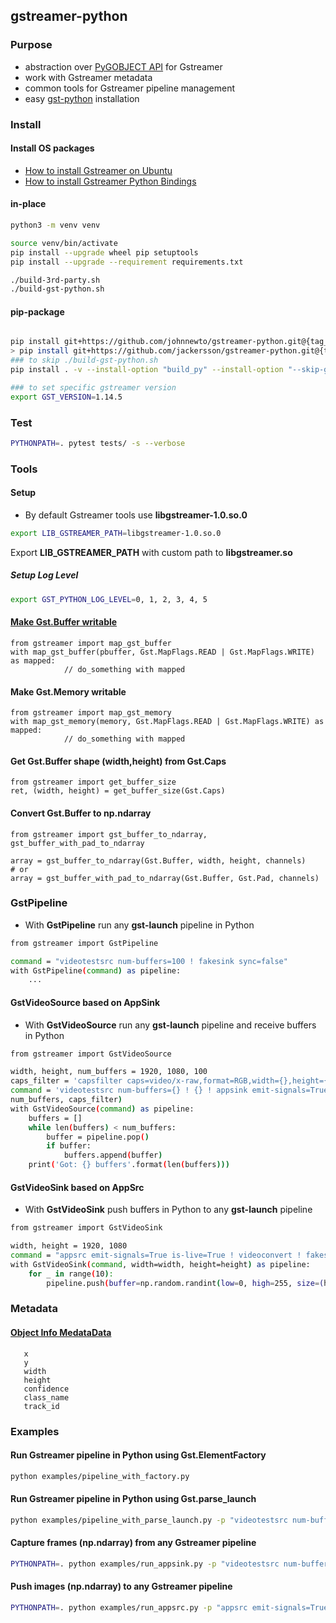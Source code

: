 ## gstreamer-python
### Purpose
- abstraction over [PyGOBJECT API](https://lazka.github.io/pgi-docs/) for Gstreamer
- work with Gstreamer metadata
- common tools for Gstreamer pipeline management
- easy [gst-python](https://github.com/GStreamer/gst-python) installation

### Install
#### Install OS packages
- [How to install Gstreamer on Ubuntu](http://lifestyletransfer.com/how-to-install-gstreamer-on-ubuntu/)
- [How to install Gstreamer Python Bindings](http://lifestyletransfer.com/how-to-install-gstreamer-python-bindings/)

#### in-place
```bash
python3 -m venv venv

source venv/bin/activate
pip install --upgrade wheel pip setuptools
pip install --upgrade --requirement requirements.txt

./build-3rd-party.sh
./build-gst-python.sh
```

#### pip-package
```bash

pip install git+https://github.com/johnnewto/gstreamer-python.git@{tag_name}#egg=gstreamer-python
> pip install git+https://github.com/jackersson/gstreamer-python.git@{tag_name}#egg=gstreamer-python
### to skip ./build-gst-python.sh
pip install . -v --install-option "build_py" --install-option "--skip-gst-python"

### to set specific gstreamer version
export GST_VERSION=1.14.5
```
### Test
```bash
PYTHONPATH=. pytest tests/ -s --verbose
```

### Tools

#### Setup
- By default Gstreamer tools use **libgstreamer-1.0.so.0**
```bash
export LIB_GSTREAMER_PATH=libgstreamer-1.0.so.0
```
Export **LIB_GSTREAMER_PATH** with custom path to **libgstreamer.so**

##### Setup Log Level
```bash
export GST_PYTHON_LOG_LEVEL=0, 1, 2, 3, 4, 5
```

#### [Make Gst.Buffer writable](http://lifestyletransfer.com/how-to-make-gstreamer-buffer-writable-in-python/)
    from gstreamer import map_gst_buffer
    with map_gst_buffer(pbuffer, Gst.MapFlags.READ | Gst.MapFlags.WRITE) as mapped:
                // do_something with mapped

#### Make Gst.Memory writable
    from gstreamer import map_gst_memory
    with map_gst_memory(memory, Gst.MapFlags.READ | Gst.MapFlags.WRITE) as mapped:
                // do_something with mapped

#### Get Gst.Buffer shape (width,height) from Gst.Caps
    from gstreamer import get_buffer_size
    ret, (width, height) = get_buffer_size(Gst.Caps)

#### Convert Gst.Buffer to np.ndarray
    from gstreamer import gst_buffer_to_ndarray, gst_buffer_with_pad_to_ndarray

    array = gst_buffer_to_ndarray(Gst.Buffer, width, height, channels)
    # or
    array = gst_buffer_with_pad_to_ndarray(Gst.Buffer, Gst.Pad, channels)

### GstPipeline
- With **GstPipeline** run any **gst-launch** pipeline in Python
```bash
from gstreamer import GstPipeline

command = "videotestsrc num-buffers=100 ! fakesink sync=false"
with GstPipeline(command) as pipeline:
    ...
```


#### GstVideoSource based on AppSink
- With **GstVideoSource** run any **gst-launch** pipeline and receive buffers in Python
```bash
from gstreamer import GstVideoSource

width, height, num_buffers = 1920, 1080, 100
caps_filter = 'capsfilter caps=video/x-raw,format=RGB,width={},height={}'.format(width, height)
command = 'videotestsrc num-buffers={} ! {} ! appsink emit-signals=True sync=false'.format(
num_buffers, caps_filter)
with GstVideoSource(command) as pipeline:
    buffers = []
    while len(buffers) < num_buffers:
        buffer = pipeline.pop()
        if buffer:
            buffers.append(buffer)
    print('Got: {} buffers'.format(len(buffers)))
```

#### GstVideoSink based on AppSrc
- With **GstVideoSink** push buffers in Python to any **gst-launch** pipeline
```bash
from gstreamer import GstVideoSink

width, height = 1920, 1080
command = "appsrc emit-signals=True is-live=True ! videoconvert ! fakesink sync=false"
with GstVideoSink(command, width=width, height=height) as pipeline:
    for _ in range(10):
        pipeline.push(buffer=np.random.randint(low=0, high=255, size=(height, width, 3), dtype=np.uint8))
```

### Metadata

#### [Object Info MedataData](https://github.com/jackersson/gstreamer-python/blob/master/gstreamer/gst_objects_info_meta.py)

       x
       y
       width
       height
       confidence
       class_name
       track_id


### Examples
#### Run Gstreamer pipeline in Python using Gst.ElementFactory
```bash
python examples/pipeline_with_factory.py
```

#### Run Gstreamer pipeline in Python using Gst.parse_launch
```bash
python examples/pipeline_with_parse_launch.py -p "videotestsrc num-buffers=100 pattern=1 ! autovideosink"
```

#### Capture frames (np.ndarray) from any Gstreamer pipeline
```bash
PYTHONPATH=. python examples/run_appsink.py -p "videotestsrc num-buffers=100 ! capsfilter caps=video/x-raw,format=RGB,width=640,height=480 ! appsink emit-signals=True"
```

#### Push images (np.ndarray) to any Gstreamer pipeline
```bash
PYTHONPATH=. python examples/run_appsrc.py -p "appsrc emit-signals=True is-live=True caps=video/x-raw,format=RGB,width=640,height=480 ! queue ! videoconvert ! autovideosink"  -n 1000
```




